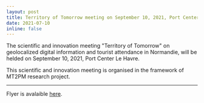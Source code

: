 ```yaml
---
layout: post
title: Territory of Tomorrow meeting on September 10, 2021, Port Center Le Havre 
date: 2021-07-10
inline: false
---
```


The scientific and innovation meeting "Territory of Tomorrow" on geolocalized digital information and tourist attendance in Normandie, will be helded on September 10, 2021, Port Center Le Havre.

This scientific and innovation meeting is organised in the framework of MT2PM research project. 

***

Flyer is avalaible [here](https://cyrillebertelle.github.io/cyrillebertelleWP/assets/pdf/plaquette_MT2PM_territoires_de_demain_vdef.pdf).

